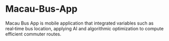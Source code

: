 # Macau-Bus-App
Macau Bus App is mobile application that integrated variables such as real‑time bus location, applying AI and algorithmic optimization to compute efficient commuter routes.
